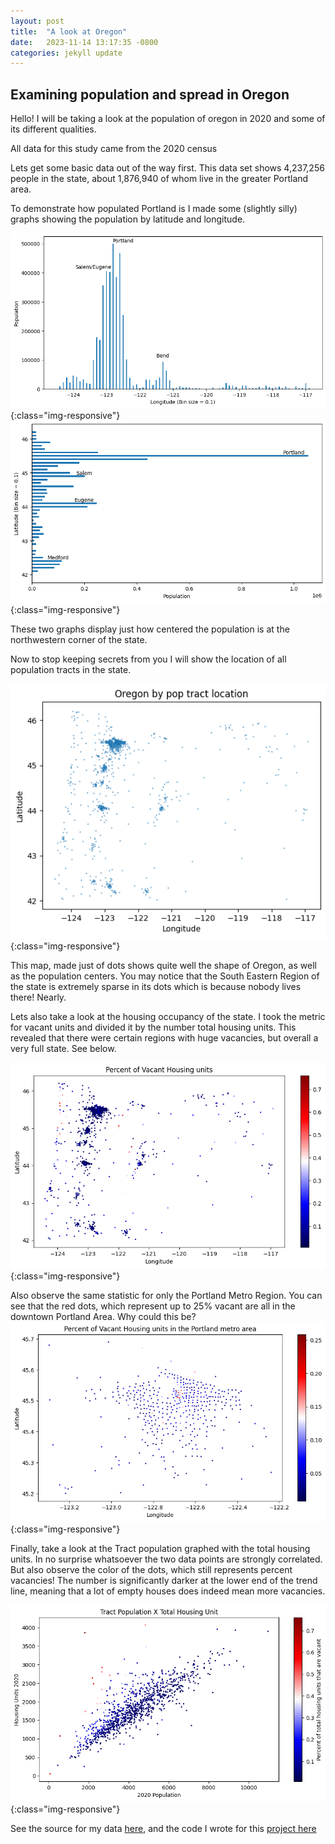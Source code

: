 ```yaml
---
layout: post
title:  "A look at Oregon"
date:   2023-11-14 13:17:35 -0800
categories: jekyll update
---
```


## Examining population and spread in Oregon

Hello! I will be taking a look at the population of oregon in 2020 and some of its different qualities.

All data for this study came from the 2020 census

Lets get some basic data out of the way first. This data set shows 4,237,256 people in the state, about 1,876,940 of whom live in the greater Portland area.

To demonstrate how populated Portland is I made some (slightly silly) graphs showing the population by latitude and longitude.

!['Population by Longitude'](/images/OregonTracts/LongitudeXPopulation.png){:class="img-responsive"}
!['Population by Latitude'](/images/OregonTracts/LatitudeXPopulation.png){:class="img-responsive"}

These two graphs display just how centered the population is at the northwestern corner of the state.

Now to stop keeping secrets from you I will show the location of all population tracts in the state.

!['All Tract Locations'](/images/OregonTracts/PopTractsByLocation.png){:class="img-responsive"}

This map, made just of dots shows quite well the shape of Oregon, as well as the population centers. You may notice that the South Eastern Region of the state is extremely sparse in its dots which is because nobody lives there! Nearly.

Lets also take a look at the housing occupancy of the state. I took the metric for vacant units and divided it by the number total housing units. This revealed that there were certain regions with huge vacancies, but overall a very full state. See below.

!['Percent Vacant Housing Units'](/images/OregonTracts/PercentVacantHousingUnits.png){:class="img-responsive"}

Also observe the same statistic for only the Portland Metro Region. You can see that the red dots, which represent up to 25% vacant are all in the downtown Portland Area. Why could this be?
!['Percent Vacant Housing Units Portland Region'](/images/OregonTracts/PercentVacantHousingUnitsPDX.png){:class="img-responsive"}

Finally, take a look at the Tract population graphed with the total housing units. In no surprise whatsoever the two data points are strongly correlated. But also observe the color of the dots, which still represents percent vacancies! The number is significantly darker at the lower end of the trend line, meaning that a lot of empty houses does indeed mean more vacancies. 

!['Percent Vacant Housing Units Portland Region'](/images/OregonTracts/TractPopXHousingUnits.png){:class="img-responsive"}



















See the source for my data [here](https://catalog.data.gov/dataset/census-tracts), and the code I wrote for this [project here](https://github.com/amschechter/amschechter.github.io/blob/main/DataScience/censusData/OregonTracts.ipynb)